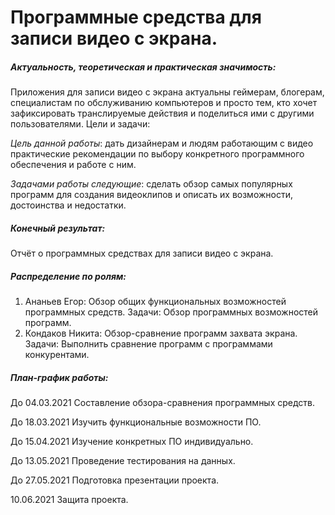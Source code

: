 # Программные средства для записи видео с экрана. #

##### Актуальность, теоретическая и практическая значимость: #####

Приложения для записи видео с экрана актуальны геймерам, блогерам, специалистам по обслуживанию компьютеров и просто тем, кто хочет зафиксировать транслируемые действия и поделиться ими с другими пользователями.
Цели и задачи:

*Цель данной работы*: дать дизайнерам и людям работающим с видео практические рекомендации по выбору конкретного программного обеспечения и работе с ним.


*Задачами работы следующие*: сделать обзор самых популярных программ для создания видеоклипов и описать их возможности, достоинства и недостатки.

##### Конечный результат: #####

Отчёт о программных средствах для записи видео с экрана.

##### Распределение по ролям: #####

1)	Ананьев Егор: Обзор общих функциональных возможностей программных средств.
Задачи: Обзор программных возможностей программ.
2)	Кондаков Никита: Обзор-сравнение программ захвата экрана.
Задачи: Выполнить сравнение  программ с программами конкурентами.

##### План-график работы: #####

До 04.03.2021 Составление обзора-сравнения программных средств.

До 18.03.2021 Изучить функциональные возможности ПО.

До 15.04.2021 Изучение конкретных ПО индивидуально.

До 13.05.2021 Проведение тестирования на данных.

До 27.05.2021 Подготовка презентации проекта.

   10.06.2021  Защита проекта.
